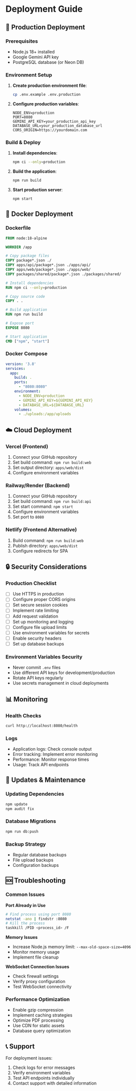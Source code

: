 # Deployment Guide

## 🚀 Production Deployment

### Prerequisites
- Node.js 18+ installed
- Google Gemini API key
- PostgreSQL database (or Neon DB)

### Environment Setup

1. **Create production environment file**:
   ```bash
   cp .env.example .env.production
   ```

2. **Configure production variables**:
   ```env
   NODE_ENV=production
   PORT=8080
   GEMINI_API_KEY=your_production_api_key
   DATABASE_URL=your_production_database_url
   CORS_ORIGIN=https://yourdomain.com
   ```

### Build & Deploy

1. **Install dependencies**:
   ```bash
   npm ci --only=production
   ```

2. **Build the application**:
   ```bash
   npm run build
   ```

3. **Start production server**:
   ```bash
   npm start
   ```

## 🐳 Docker Deployment

### Dockerfile
```dockerfile
FROM node:18-alpine

WORKDIR /app

# Copy package files
COPY package*.json ./
COPY apps/api/package*.json ./apps/api/
COPY apps/web/package*.json ./apps/web/
COPY packages/shared/package*.json ./packages/shared/

# Install dependencies
RUN npm ci --only=production

# Copy source code
COPY . .

# Build application
RUN npm run build

# Expose port
EXPOSE 8080

# Start application
CMD ["npm", "start"]
```

### Docker Compose
```yaml
version: '3.8'
services:
  app:
    build: .
    ports:
      - "8080:8080"
    environment:
      - NODE_ENV=production
      - GEMINI_API_KEY=${GEMINI_API_KEY}
      - DATABASE_URL=${DATABASE_URL}
    volumes:
      - ./uploads:/app/uploads
```

## ☁️ Cloud Deployment

### Vercel (Frontend)
1. Connect your GitHub repository
2. Set build command: `npm run build:web`
3. Set output directory: `apps/web/dist`
4. Configure environment variables

### Railway/Render (Backend)
1. Connect your GitHub repository
2. Set build command: `npm run build:api`
3. Set start command: `npm start`
4. Configure environment variables
5. Set port to `8080`

### Netlify (Frontend Alternative)
1. Build command: `npm run build:web`
2. Publish directory: `apps/web/dist`
3. Configure redirects for SPA

## 🔒 Security Considerations

### Production Checklist
- [ ] Use HTTPS in production
- [ ] Configure proper CORS origins
- [ ] Set secure session cookies
- [ ] Implement rate limiting
- [ ] Add request validation
- [ ] Set up monitoring and logging
- [ ] Configure file upload limits
- [ ] Use environment variables for secrets
- [ ] Enable security headers
- [ ] Set up database backups

### Environment Variables Security
- Never commit `.env` files
- Use different API keys for development/production
- Rotate API keys regularly
- Use secrets management in cloud deployments

## 📊 Monitoring

### Health Checks
```bash
curl http://localhost:8080/health
```

### Logs
- Application logs: Check console output
- Error tracking: Implement error monitoring
- Performance: Monitor response times
- Usage: Track API endpoints

## 🔄 Updates & Maintenance

### Updating Dependencies
```bash
npm update
npm audit fix
```

### Database Migrations
```bash
npm run db:push
```

### Backup Strategy
- Regular database backups
- File upload backups
- Configuration backups

## 🆘 Troubleshooting

### Common Issues

**Port Already in Use**
```bash
# Find process using port 8080
netstat -ano | findstr :8080
# Kill the process
taskkill /PID <process_id> /F
```

**Memory Issues**
- Increase Node.js memory limit: `--max-old-space-size=4096`
- Monitor memory usage
- Implement file cleanup

**WebSocket Connection Issues**
- Check firewall settings
- Verify proxy configuration
- Test WebSocket connectivity

### Performance Optimization
- Enable gzip compression
- Implement caching strategies
- Optimize PDF processing
- Use CDN for static assets
- Database query optimization

## 📞 Support

For deployment issues:
1. Check logs for error messages
2. Verify environment variables
3. Test API endpoints individually
4. Contact support with detailed information
